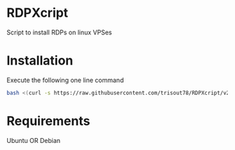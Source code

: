 # RDPXcript
Script to install RDPs on linux VPSes
# Installation
Execute the following one line command
``` bash
bash <(curl -s https://raw.githubusercontent.com/trisout78/RDPXcript/v2.1/install.sh)
```
# Requirements
Ubuntu
OR
Debian
